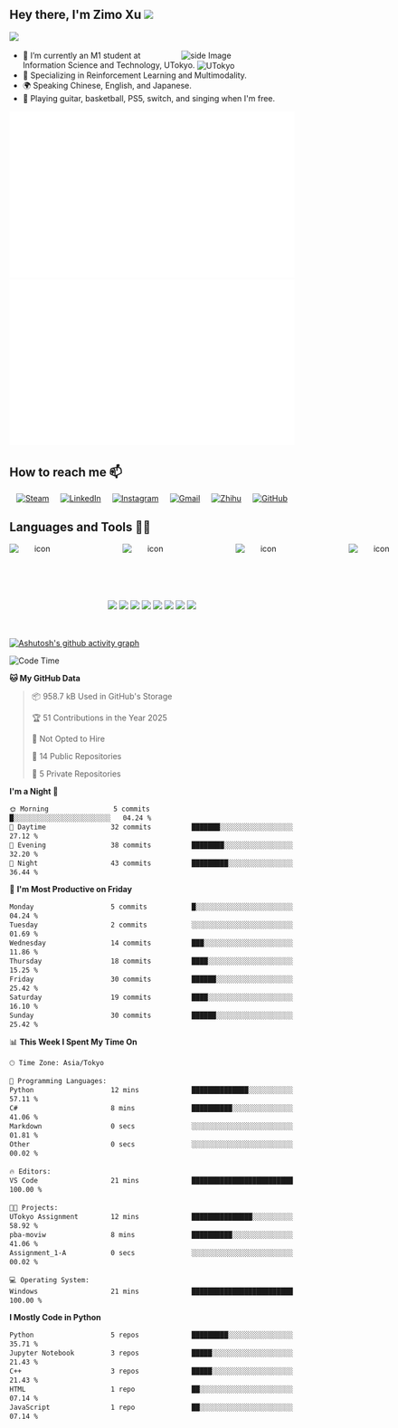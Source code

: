 
  ## Hey there, I'm Zimo Xu  <img src="https://github.com/sciencepal/sciencepal/blob/master/assets/Hi.gif" width="29px">
  ![](https://komarev.com/ghpvc/?username=moviw&label=Profile%20Visits&color=blue&style=for-the-badge)
  
<img src="https://user-images.githubusercontent.com/74038190/225813708-98b745f2-7d22-48cf-9150-083f1b00d6c9.gif" alt="side Image" align="right" width="200" height="auto" />

  - 🔭 I’m currently an M1 student at Information Science and Technology, UTokyo. <img src="https://www.kindpng.com/picc/m/749-7498402_university-of-tokyo-logo-hd-png-download.png" alt="UTokyo" style="height: 20px; vertical-align: middle;">
  - 🌱 Specializing in Reinforcement Learning and Multimodality.
  - 🌍 Speaking Chinese, English, and Japanese.
  - 🥳 Playing guitar, basketball, PS5, switch, and singing when I'm free.


![](https://raw.githubusercontent.com/moviw/moviw/output/generated/overview.svg)
![](https://raw.githubusercontent.com/moviw/moviw/output/generated/languages.svg)

  ## How to reach me 📫 

  
<div style="display: flex; justify-content: center; gap: 20px;">
  <a href="https://steamcommunity.com/profiles/76561198339080756/" target="_blank">
    <img src="https://upload.wikimedia.org/wikipedia/commons/8/83/Steam_icon_logo.svg" width="40px" alt="Steam" />
  </a>
  <a href="https://www.linkedin.com/in/%E5%AD%90%E5%A2%A8-%E8%AE%B8-0571a5335/" target="_blank">
    <img src="https://img.icons8.com/color/48/000000/linkedin.png" width="40px" alt="LinkedIn" />
  </a>
  <a href="https://www.instagram.com/movix333/" target="_blank">
    <img src="https://img.icons8.com/fluent/48/000000/instagram-new.png" width="40px" alt="Instagram" />
  </a>
  <a href="mailto:xvzimo@gmail.com">
    <img src="https://img.icons8.com/?size=100&id=P7UIlhbpWzZm&format=png&color=000000" width="40px" alt="Gmail" />
  </a>
  <a href="https://www.zhihu.com/people/Movix333" target="_blank">
    <img src="https://img.icons8.com/?size=100&id=2Sk9rPFlL-fu&format=png&color=228BE6" width="40px" alt="Zhihu" />
  </a>
  <a href="https://github.com/Moviw" target="_blank">
    <img src="https://img.icons8.com/?size=100&id=52539&format=png&color=000000" width="40px" alt="GitHub" />
  </a>
</div>

  ## Languages and Tools 🧑‍💻

<div style="display: flex; margin: 0 auto; width: fit-content;" align="center">
  <img src="https://techstack-generator.vercel.app/python-icon.svg" alt="icon" width="100" style="width: 100px; height: 100px; margin-right: 100px; margin-bottom: 0px;" />
  <img src="https://techstack-generator.vercel.app/raspberrypi-icon.svg" alt="icon" width="100" style="width: 100px; height: 100px; margin-right: 100px; margin-bottom: 0px;" />
  <img src="https://techstack-generator.vercel.app/cpp-icon.svg" alt="icon" width="100" style="width: 100px; height: 100px; margin-right: 100px; margin-bottom: 0px;" />
  <img src="https://techstack-generator.vercel.app/js-icon.svg" alt="icon" width="100" style="width: 100px; height: 100px; margin-right: 100px; margin-bottom: 0px;" />
  <img src="https://techstack-generator.vercel.app/ts-icon.svg" alt="icon" width="100" style="width: 100px; height: 100px; margin-right: 100px; margin-bottom: 0px;" />
  <img src="https://techstack-generator.vercel.app/prettier-icon.svg" alt="icon" width="100" style="width: 100px; height: 100px; margin-right: 0px; margin-bottom: 0px;" />
</div>
  
<div align="center">
<img src="https://user-images.githubusercontent.com/74038190/212257468-1e9a91f1-b626-4baa-b15d-5c385dfa7ed2.gif" width="100">
<img src="https://user-images.githubusercontent.com/74038190/212257465-7ce8d493-cac5-494e-982a-5a9deb852c4b.gif" width="100">
<img src="https://user-images.githubusercontent.com/74038190/212257463-4d082cb4-7483-4eaf-bc25-6dde2628aabd.gif" width="100">
<img src="https://user-images.githubusercontent.com/74038190/212257460-738ff738-247f-4445-a718-cdd0ca76e2db.gif" width="100">
<img src="https://user-images.githubusercontent.com/74038190/212281775-b468df30-4edc-4bf8-a4ee-f52e1aaddc86.gif" width="100">
<img src="https://user-images.githubusercontent.com/74038190/212281780-0afd9616-8310-46e9-a898-c4f5269f1387.gif" width="100">
<img src="https://github.com/Anmol-Baranwal/Cool-GIFs-For-GitHub/assets/74038190/3fb2cdf6-8920-462e-87a4-95af376418aa" width="100">
<img src="https://github.com/Anmol-Baranwal/Cool-GIFs-For-GitHub/assets/74038190/de038172-e903-4951-926c-755878deb0b4" width="100">
</div>
<br><br>  

[![Ashutosh's github activity graph](https://github-readme-activity-graph.vercel.app/graph?username=moviw&theme=github-compact)](https://github.com/ashutosh00710/github-readme-activity-graph)


<!--START_SECTION:waka-->
![Code Time](http://img.shields.io/badge/Code%20Time-425%20hrs%2023%20mins-blue)

**🐱 My GitHub Data** 

> 📦 958.7 kB Used in GitHub's Storage 
 > 
> 🏆 51 Contributions in the Year 2025
 > 
> 🚫 Not Opted to Hire
 > 
> 📜 14 Public Repositories 
 > 
> 🔑 5 Private Repositories 
 > 
**I'm a Night 🦉** 

```text
🌞 Morning                5 commits           █░░░░░░░░░░░░░░░░░░░░░░░░   04.24 % 
🌆 Daytime                32 commits          ███████░░░░░░░░░░░░░░░░░░   27.12 % 
🌃 Evening                38 commits          ████████░░░░░░░░░░░░░░░░░   32.20 % 
🌙 Night                  43 commits          █████████░░░░░░░░░░░░░░░░   36.44 % 
```
📅 **I'm Most Productive on Friday** 

```text
Monday                   5 commits           █░░░░░░░░░░░░░░░░░░░░░░░░   04.24 % 
Tuesday                  2 commits           ░░░░░░░░░░░░░░░░░░░░░░░░░   01.69 % 
Wednesday                14 commits          ███░░░░░░░░░░░░░░░░░░░░░░   11.86 % 
Thursday                 18 commits          ████░░░░░░░░░░░░░░░░░░░░░   15.25 % 
Friday                   30 commits          ██████░░░░░░░░░░░░░░░░░░░   25.42 % 
Saturday                 19 commits          ████░░░░░░░░░░░░░░░░░░░░░   16.10 % 
Sunday                   30 commits          ██████░░░░░░░░░░░░░░░░░░░   25.42 % 
```


📊 **This Week I Spent My Time On** 

```text
🕑︎ Time Zone: Asia/Tokyo

💬 Programming Languages: 
Python                   12 mins             ██████████████░░░░░░░░░░░   57.11 % 
C#                       8 mins              ██████████░░░░░░░░░░░░░░░   41.06 % 
Markdown                 0 secs              ░░░░░░░░░░░░░░░░░░░░░░░░░   01.81 % 
Other                    0 secs              ░░░░░░░░░░░░░░░░░░░░░░░░░   00.02 % 

🔥 Editors: 
VS Code                  21 mins             █████████████████████████   100.00 % 

🐱‍💻 Projects: 
UTokyo Assignment        12 mins             ███████████████░░░░░░░░░░   58.92 % 
pba-moviw                8 mins              ██████████░░░░░░░░░░░░░░░   41.06 % 
Assignment_1-A           0 secs              ░░░░░░░░░░░░░░░░░░░░░░░░░   00.02 % 

💻 Operating System: 
Windows                  21 mins             █████████████████████████   100.00 % 
```

**I Mostly Code in Python** 

```text
Python                   5 repos             █████████░░░░░░░░░░░░░░░░   35.71 % 
Jupyter Notebook         3 repos             █████░░░░░░░░░░░░░░░░░░░░   21.43 % 
C++                      3 repos             █████░░░░░░░░░░░░░░░░░░░░   21.43 % 
HTML                     1 repo              ██░░░░░░░░░░░░░░░░░░░░░░░   07.14 % 
JavaScript               1 repo              ██░░░░░░░░░░░░░░░░░░░░░░░   07.14 % 
```




<!--END_SECTION:waka-->
